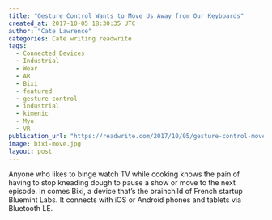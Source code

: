 ```yaml
---
title: "Gesture Control Wants to Move Us Away from Our Keyboards"
created_at: 2017-10-05 18:30:35 UTC
author: "Cate Lawrence"
categories: Cate writing readwrite
tags: 
  - Connected Devices
  - Industrial
  - Wear
  - AR
  - Bixi
  - featured
  - gesture control
  - industrial
  - kimenic
  - Myo
  - VR
publication_url: "https://readwrite.com/2017/10/05/gesture-control-moves-from-keyboards/"
image: bixi-move.jpg
layout: post
---
```

Anyone who likes to binge watch TV while cooking knows the pain of having to stop kneading dough to pause a show or move to the next episode. In comes Bixi, a device that’s the brainchild of&nbsp;French startup Bluemint Labs. It connects with iOS or Android phones and tablets via Bluetooth LE.

